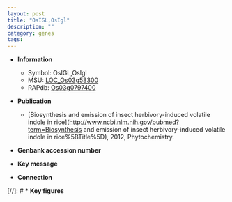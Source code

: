 ```yaml
---
layout: post
title: "OsIGL,OsIgl"
description: ""
category: genes
tags: 
---
```


* **Information**  
    + Symbol: OsIGL,OsIgl  
    + MSU: [LOC_Os03g58300](http://rice.uga.edu/cgi-bin/ORF_infopage.cgi?orf=LOC_Os03g58300)  
    + RAPdb: [Os03g0797400](https://rapdb.dna.affrc.go.jp/locus/?name=Os03g0797400)  

* **Publication**  
    + [Biosynthesis and emission of insect herbivory-induced volatile indole in rice](http://www.ncbi.nlm.nih.gov/pubmed?term=Biosynthesis and emission of insect herbivory-induced volatile indole in rice%5BTitle%5D), 2012, Phytochemistry.

* **Genbank accession number**  

* **Key message**  

* **Connection**  

[//]: # * **Key figures**  


